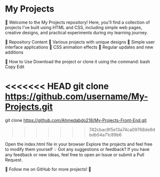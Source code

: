 # My Projects

📌 Welcome to the My Projects repository!
Here, you'll find a collection of projects I've built using HTML and CSS, including simple web pages, creative designs, and practical experiments during my learning journey.

📂 Repository Content
🔹 Various projects with unique designs
🔹 Simple user interface applications
🔹 CSS animation effects
🔹 Regular updates and new additions

🚀 How to Use
Download the project or clone it using the command:
bash
Copy
Edit

<<<<<<< HEAD
git clone https://github.com/username/My-Projects.git
=======
git clone https://github.com/Ahmedabdo218/My-Projects-Front-End.git
>>>>>>> 742cbac8f5e13a74ca09768de9dbdb54a71c89b6

Open the index.html file in your browser
Explore the projects and feel free to modify them yourself
💡 Got any suggestions or feedback?
If you have any feedback or new ideas, feel free to open an Issue or submit a Pull Request.

📌 Follow me on GitHub for more projects! 🎉
